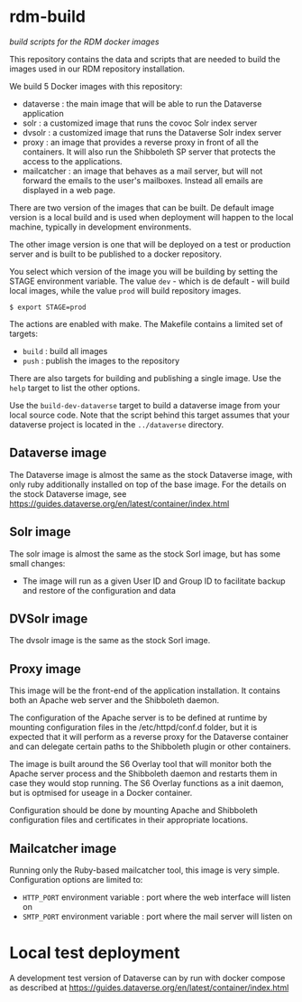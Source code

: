 # rdm-build
*build scripts for the RDM docker images*

This repository contains the data and scripts that are needed to build the images used in our RDM repository installation.

We build 5 Docker images with this repository:

- dataverse : the main image that will be able to run the Dataverse application
- solr : a customized image that runs the covoc Solr index server
- dvsolr : a customized image that runs the Dataverse Solr index server
- proxy : an image that provides a reverse proxy in front of all the containers. It will also run the Shibboleth SP server that protects the access to the applications.
- mailcatcher : an image that behaves as a mail server, but will not forward the emails to the user's mailboxes. Instead all emails are displayed in a web page.

There are two version of the images that can be built. De default image version is a local build and is used when deployment will happen to the local machine, typically in development environments.

The other image version is one that will be deployed on a test or production server and is built to be published to a docker repository.

You select which version of the image you will be building by setting the STAGE environment variable. The value `dev` - which is de default - will build local images, while the value `prod` will build repository images.

```
$ export STAGE=prod
```

The actions are enabled with make. The Makefile contains a limited set of targets:

- `build` : build all images
- `push` : publish the images to the repository

There are also targets for building and publishing a single image. Use the `help` target to list the other options.

Use the `build-dev-dataverse` target to build a dataverse image from your local source code. Note that the script behind this target assumes that your dataverse project is located in the `../dataverse` directory.

## Dataverse image

The Dataverse image is almost the same as the stock Dataverse image, with only ruby additionally installed on top of the base image. For the details on the stock Dataverse image, see https://guides.dataverse.org/en/latest/container/index.html

## Solr image

The solr image is almost the same as the stock Sorl image, but has some small changes:

- The image will run as a given User ID and Group ID to facilitate backup and restore of the configuration and data

## DVSolr image

The dvsolr image is the same as the stock Sorl image.

## Proxy image

This image will be the front-end of the application installation. It contains both an Apache web server and the Shibboleth daemon.

The configuration of the Apache server is to be defined at runtime by mounting configuration files in the /etc/httpd/conf.d folder, but it is expected that it will perform as a reverse proxy for the Dataverse container and can delegate certain paths to the Shibboleth plugin or other containers.

The image is built around the S6 Overlay tool that will monitor both the Apache server process and the Shibboleth daemon and restarts them in case they would stop running. The S6 Overlay functions as a init daemon, but is optmised for useage in a Docker container.

Configuration should be done by mounting Apache and Shibboleth configuration files and certificates in their appropriate locations.

## Mailcatcher image

Running only the Ruby-based mailcatcher tool, this image is very simple. Configuration options are limited to:

- `HTTP_PORT` environment variable : port where the web interface will listen on
- `SMTP_PORT` environment variable : port where the mail server will listen on

# Local test deployment

A development test version of Dataverse can by run with docker compose as described at https://guides.dataverse.org/en/latest/container/index.html
